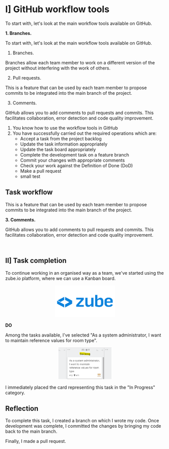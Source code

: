 # I] GitHub workflow tools

To start with, let's look at the main workflow tools available on GitHub. 

<b>1. Branches.</b>

To start with, let's look at the main workflow tools available on GitHub. 

1. Branches. 

Branches allow each team member to work on a different version of the project without interfering with the work of others.

2. Pull requests.

This is a feature that can be used by each team member to propose commits to be integrated into the main branch of the project.

3. Comments.

GitHub allows you to add comments to pull requests and commits. This facilitates collaboration, error detection and code quality improvement.

1. You know how to use the workflow tools in GitHub
2. You have successfully carried out the required operations which are:
   * Accept a task from the project backlog
   * Update the task information appropriately
   * Update the task board appropriately
   * Complete the development task on a feature branch
   * Commit your changes with appropriate comments
   * Check your work against the Definition of Done (DoD)
   * Make a pull request
	* small test

## Task workflow

This is a feature that can be used by each team member to propose commits to be integrated into the main branch of the project.

<b>3. Comments.</b>

GitHub allows you to add comments to pull requests and commits. This facilitates collaboration, error detection and code quality improvement.

<br>

## II] Task completion

To continue working in an organised way as a team, we've started using the zube.io platform, where we can use a Kanban board.

<center>
<img src="images/zube.png" height = "100"/>
</center>

**DO**

Among the tasks available, I've selected "As a system administrator, I want to maintain reference values for room type". 

<center>
<img src="images/Kanban-1.png" height = "100"/>
</center>

I immediately placed the card representing this task in the "In Progress" category.

## Reflection

To complete this task, I created a branch on which I wrote my code. Once development was complete, I committed the changes by bringing my code back to the main branch.

Finally, I made a pull request.